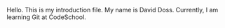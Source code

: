 



Hello. This is my introduction file.
My name is David Doss.
Currently, I am learning Git at CodeSchool.

